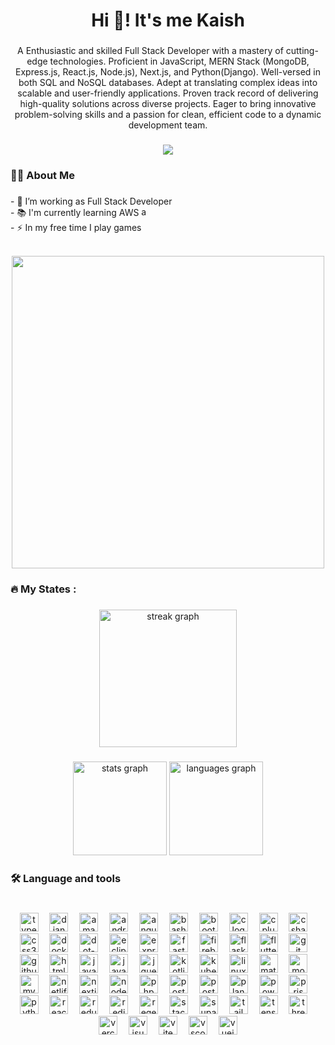 <h1 align="center">Hi 👋! It's me Kaish</h1>

###

<p align="center">A Enthusiastic and skilled Full Stack Developer with a mastery of cutting-edge technologies. Proficient in JavaScript, MERN Stack (MongoDB, Express.js, React.js, Node.js), Next.js, and Python(Django). Well-versed in both SQL and NoSQL databases. Adept at translating complex ideas into scalable and user-friendly applications. Proven track record of delivering high-quality solutions across diverse projects. Eager to bring innovative problem-solving skills and a passion for clean, efficient code to a dynamic development team.</p>

###

<div align="center">
  <img src="https://visitor-badge.laobi.icu/badge?page_id=Md-Kaish-Alam.Md-Kaish-Alam&"  />
</div>

###

<h3 align="left">👩‍💻  About Me</h3>

###

<p align="left">
  - 🔭 I’m working as Full Stack Developer <br>
  - 📚 I'm currently learning AWS  <img src="https://skillicons.dev/icons?i=aws" height="15" alt="amazonwebservices logo"  />
  
  <br>
  - ⚡ In my free time I play games
</p>


<br clear="both">

<div align="center">
  <img height="500" src="https://camo.githubusercontent.com/34e2391334d75246d9c86c0a470a4b5606ab4dc84fb803930bc89635b4fce9c9/68747470733a2f2f7777772e6c616d626461746573742e636f6d2f7265736f75726365732f696d616765732f6e65777332342e676966"  />
</div>

###

###

<h3 align="left">🔥   My States :</h3>

###

<div align="center">
  <img src="https://streak-stats.demolab.com?user=Md-Kaish-Alam&locale=en&mode=daily&theme=dark&hide_border=false&border_radius=5&order=3" height="220" alt="streak graph"  />
</div>

###

<div align="center">
  <img src="https://github-readme-stats.vercel.app/api?username=Md-Kaish-Alam&hide_title=false&hide_rank=false&show_icons=true&include_all_commits=true&count_private=true&disable_animations=false&theme=dracula&locale=en&hide_border=false" height="150" alt="stats graph"  />
  <img src="https://github-readme-stats.vercel.app/api/top-langs?username=Md-Kaish-Alam&locale=en&hide_title=false&layout=compact&card_width=320&langs_count=5&theme=dracula&hide_border=false" height="150" alt="languages graph"  />
</div>


###

<h3 align="left">🛠 Language and tools</h3>

###


<br clear="both">

<div align="center">
  <img src="https://skillicons.dev/icons?i=ts" height="30" alt="typescript logo"  />
  <img width="10" />
  <img src="https://skillicons.dev/icons?i=django" height="30" alt="django logo"  />
  <img width="10" />
  <img src="https://skillicons.dev/icons?i=aws" height="30" alt="amazonwebservices logo"  />
  <img width="10" />
  <img src="https://skillicons.dev/icons?i=androidstudio" height="30" alt="androidstudio logo"  />
  <img width="10" />
  <img src="https://skillicons.dev/icons?i=angular" height="30" alt="angularjs logo"  />
  <img width="10" />
  <img src="https://skillicons.dev/icons?i=bash" height="30" alt="bash logo"  />
  <img width="10" />
  <img src="https://skillicons.dev/icons?i=bootstrap" height="30" alt="bootstrap logo"  />
  <img width="10" />
  <img src="https://skillicons.dev/icons?i=c" height="30" alt="c logo"  />
  <img width="10" />
  <img src="https://skillicons.dev/icons?i=cpp" height="30" alt="cplusplus logo"  />
  <img width="10" />
  <img src="https://skillicons.dev/icons?i=cs" height="30" alt="csharp logo"  />
  <img width="10" />
  <img src="https://skillicons.dev/icons?i=css" height="30" alt="css3 logo"  />
  <img width="10" />
  <img src="https://skillicons.dev/icons?i=docker" height="30" alt="docker logo"  />
  <img width="10" />
  <img src="https://skillicons.dev/icons?i=dotnet" height="30" alt="dot-net logo"  />
  <img width="10" />
  <img src="https://skillicons.dev/icons?i=eclipse" height="30" alt="eclipseide logo"  />
  <img width="10" />
  <img src="https://skillicons.dev/icons?i=express" height="30" alt="express logo"  />
  <img width="10" />
  <img src="https://skillicons.dev/icons?i=fastapi" height="30" alt="fastapi logo"  />
  <img width="10" />
  <img src="https://skillicons.dev/icons?i=firebase" height="30" alt="firebase logo"  />
  <img width="10" />
  <img src="https://skillicons.dev/icons?i=flask" height="30" alt="flask logo"  />
  <img width="10" />
  <img src="https://skillicons.dev/icons?i=flutter" height="30" alt="flutter logo"  />
  <img width="10" />
  <img src="https://skillicons.dev/icons?i=git" height="30" alt="git logo"  />
  <img width="10" />
  <img src="https://skillicons.dev/icons?i=github" height="30" alt="github logo"  />
  <img width="10" />
  <img src="https://skillicons.dev/icons?i=html" height="30" alt="html5 logo"  />
  <img width="10" />
  <img src="https://skillicons.dev/icons?i=java" height="30" alt="java logo"  />
  <img width="10" />
  <img src="https://skillicons.dev/icons?i=js" height="30" alt="javascript logo"  />
  <img width="10" />
  <img src="https://skillicons.dev/icons?i=jquery" height="30" alt="jquery logo"  />
  <img width="10" />
  <img src="https://skillicons.dev/icons?i=kotlin" height="30" alt="kotlin logo"  />
  <img width="10" />
  <img src="https://skillicons.dev/icons?i=kubernetes" height="30" alt="kubernetes logo"  />
  <img width="10" />
  <img src="https://skillicons.dev/icons?i=linux" height="30" alt="linux logo"  />
  <img width="10" />
  <img src="https://skillicons.dev/icons?i=materialui" height="30" alt="materialui logo"  />
  <img width="10" />
  <img src="https://skillicons.dev/icons?i=mongodb" height="30" alt="mongodb logo"  />
  <img width="10" />
  <img src="https://skillicons.dev/icons?i=mysql" height="30" alt="mysql logo"  />
  <img width="10" />
  <img src="https://skillicons.dev/icons?i=netlify" height="30" alt="netlify logo"  />
  <img width="10" />
  <img src="https://skillicons.dev/icons?i=nextjs" height="30" alt="nextjs logo"  />
  <img width="10" />
  <img src="https://skillicons.dev/icons?i=nodejs" height="30" alt="nodejs logo"  />
  <img width="10" />
  <img src="https://skillicons.dev/icons?i=php" height="30" alt="php logo"  />
  <img width="10" />
  <img src="https://skillicons.dev/icons?i=postman" height="30" alt="postman logo"  />
  <img width="10" />
  <img src="https://skillicons.dev/icons?i=postgres" height="30" alt="postgresql logo"  />
  <img width="10" />
  <img src="https://skillicons.dev/icons?i=planetscale" height="30" alt="planetscale logo"  />
  <img width="10" />
  <img src="https://skillicons.dev/icons?i=powershell" height="30" alt="powershell logo"  />
  <img width="10" />
  <img src="https://skillicons.dev/icons?i=prisma" height="30" alt="prisma logo"  />
  <img width="10" />
  <img src="https://skillicons.dev/icons?i=py" height="30" alt="python logo"  />
  <img width="10" />
  <img src="https://skillicons.dev/icons?i=react" height="30" alt="react logo"  />
  <img width="10" />
  <img src="https://skillicons.dev/icons?i=redux" height="30" alt="redux logo"  />
  <img width="10" />
  <img src="https://skillicons.dev/icons?i=redis" height="30" alt="redis logo"  />
  <img width="10" />
  <img src="https://skillicons.dev/icons?i=regex" height="30" alt="regex logo"  />
  <img width="10" />
  <img src="https://skillicons.dev/icons?i=stackoverflow" height="30" alt="stackoverflow logo"  />
  <img width="10" />
  <img src="https://skillicons.dev/icons?i=supabase" height="30" alt="supabase logo"  />
  <img width="10" />
  <img src="https://skillicons.dev/icons?i=tailwind" height="30" alt="tailwindcss logo"  />
  <img width="10" />
  <img src="https://skillicons.dev/icons?i=tensorflow" height="30" alt="tensorflow logo"  />
  <img width="10" />
  <img src="https://skillicons.dev/icons?i=threejs" height="30" alt="threejs logo"  />
  <img width="10" />
  <img src="https://skillicons.dev/icons?i=vercel" height="30" alt="vercel logo"  />
  <img width="10" />
  <img src="https://skillicons.dev/icons?i=visualstudio" height="30" alt="visualstudio logo"  />
  <img width="10" />
  <img src="https://skillicons.dev/icons?i=vite" height="30" alt="vite logo"  />
  <img width="10" />
  <img src="https://skillicons.dev/icons?i=vscode" height="30" alt="vscode logo"  />
  <img width="10" />
  <img src="https://skillicons.dev/icons?i=vue" height="30" alt="vuejs logo"  />
</div>



